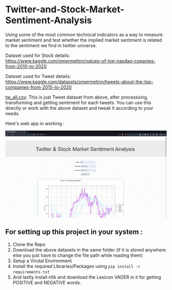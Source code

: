 # Twitter-and-Stock-Market-Sentiment-Analysis
Using some of the most common technical indicators as a way to measure market sentiment and test whether the implied market sentiment is related to the sentiment we find in twitter universe.

Dataset used for Stock details:  <https://www.kaggle.com/omermetinn/values-of-top-nasdaq-copanies-from-2010-to-2020>

Dataset used for Tweet details: <https://www.kaggle.com/datasets/omermetinn/tweets-about-the-top-companies-from-2015-to-2020>


[tw_all.csv](https://drive.google.com/file/d/146KADDisLSJ7jeq0jtSTPW23Htoew-hU/view?usp=sharing): This is just Tweet dataset from above, after processsing, transforming and getting sentiment for each tweets. You can use this directly or work with the above dataset and tweak it according to your needs.


Here's web app in working : 

![](https://github.com/DarkShadowKonoha/Twitter-and-Stock-Market-Sentiment-Analysis/blob/master/webapp_gif.gif)



## For setting up this project in your system :

1. Clone the Repo
2. Download the above datasets in the same folder (if it is stored anywhere else you just have to change the file path while reading them)
3. Setup a Virutal Environment
4. Install the required Libraries/Packages using ```pip install -r requirements.txt```
5. And lastly install nltk and download the Lexicon VADER in it for getting POSITIVE and NEGATIVE words.
